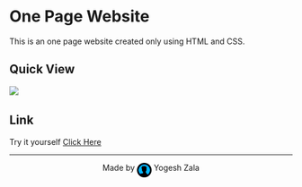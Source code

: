 # One Page Website
This is an one page website created only using HTML and CSS.

## Quick View

<img src="assets/one-page-website.gif">

## Link

Try it yourself <a href="https://yogeshzala.github.io/one-page-website/">Click Here</a>

<hr>

<p align="center">
    Made by <img src="assets/profile-icon.png" width="26" align="top"> Yogesh Zala
</p>
